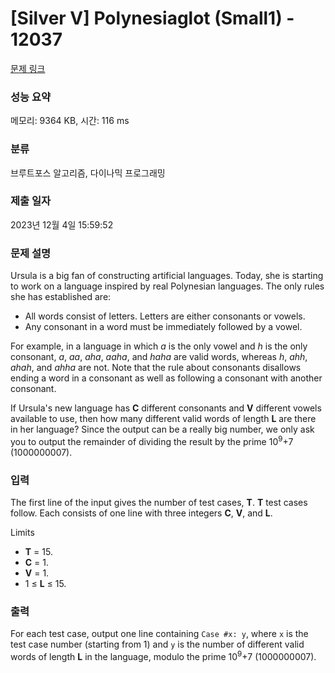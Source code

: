 # [Silver V] Polynesiaglot (Small1) - 12037 

[문제 링크](https://www.acmicpc.net/problem/12037) 

### 성능 요약

메모리: 9364 KB, 시간: 116 ms

### 분류

브루트포스 알고리즘, 다이나믹 프로그래밍

### 제출 일자

2023년 12월 4일 15:59:52

### 문제 설명

<p>Ursula is a big fan of constructing artificial languages. Today, she is starting to work on a language inspired by real Polynesian languages. The only rules she has established are:</p>

<ul>
	<li>All words consist of letters. Letters are either consonants or vowels.</li>
	<li>Any consonant in a word must be immediately followed by a vowel.</li>
</ul>

<p>For example, in a language in which <em>a</em> is the only vowel and <em>h</em> is the only consonant, <em>a</em>, <em>aa</em>, <em>aha</em>, <em>aaha</em>, and <em>haha</em> are valid words, whereas <em>h</em>, <em>ahh</em>, <em>ahah</em>, and <em>ahha</em> are not. Note that the rule about consonants disallows ending a word in a consonant as well as following a consonant with another consonant.</p>

<p>If Ursula's new language has <strong>C</strong> different consonants and <strong>V</strong> different vowels available to use, then how many different valid words of length <strong>L</strong> are there in her language? Since the output can be a really big number, we only ask you to output the remainder of dividing the result by the prime 10<sup>9</sup>+7 (1000000007).</p>

### 입력 

 <p>The first line of the input gives the number of test cases, <strong>T</strong>. <strong>T</strong> test cases follow. Each consists of one line with three integers <strong>C</strong>, <strong>V</strong>, and <strong>L</strong>.</p>

<p>Limits</p>

<ul>
	<li><strong>T</strong> = 15.</li>
	<li><strong>C</strong> = 1.</li>
	<li><strong>V</strong> = 1.</li>
	<li>1 ≤ <strong>L</strong> ≤ 15.</li>
</ul>

### 출력 

 <p>For each test case, output one line containing <code>Case #x: y</code>, where <code>x</code> is the test case number (starting from 1) and <code>y</code> is the number of different valid words of length <strong>L</strong> in the language, modulo the prime 10<sup>9</sup>+7 (1000000007).</p>

